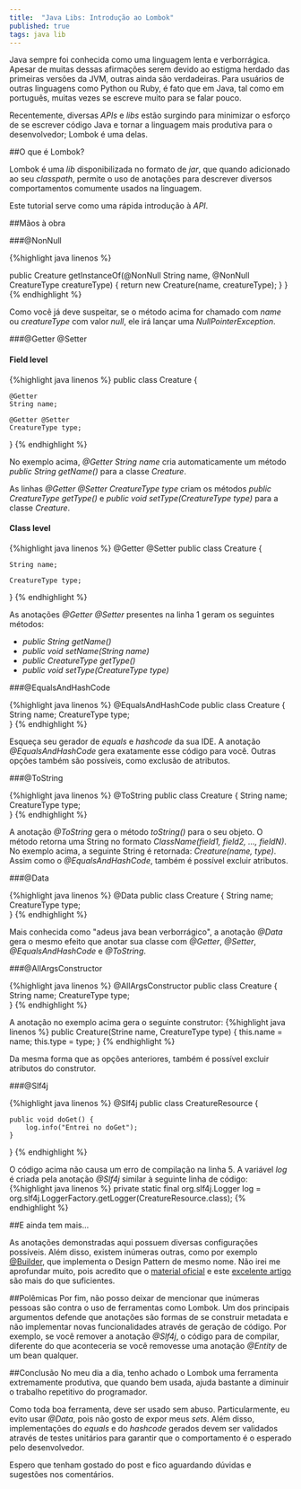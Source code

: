```yaml
---
title:  "Java Libs: Introdução ao Lombok"
published: true
tags: java lib
---
```

Java sempre foi conhecida como uma linguagem lenta e verborrágica. Apesar de muitas dessas afirmações serem devido ao estigma herdado das primeiras versões da JVM, outras ainda são verdadeiras. Para usuários de outras linguagens como Python ou Ruby, é fato que em Java, tal como em português, muitas vezes se escreve muito para se falar pouco.

Recentemente, diversas *APIs* e *libs* estão surgindo para minimizar o esforço de se escrever código Java e tornar a linguagem mais produtiva para o desenvolvedor; Lombok é uma delas.

##O que é Lombok?

Lombok é uma *lib* disponibilizada no formato de *jar*, que quando adicionado ao seu *classpath*, permite o uso de anotações para descrever diversos comportamentos comumente usados na linguagem.

Este tutorial serve como uma rápida introdução à *API*. 

##Mãos à obra

###@NonNull

{%highlight java linenos %}

public Creature getInstanceOf(@NonNull String name, 
	@NonNull CreatureType creatureType) {
		return new Creature(name, creatureType);
	}
}
{% endhighlight %}

Como você já deve suspeitar, se o método acima for chamado com *name* ou *creatureType* com valor *null*, ele irá lançar uma *NullPointerException*. 

###@Getter @Setter

#### Field level ####

{%highlight java linenos %}
public class Creature {
	
	@Getter 
	String name;

	@Getter @Setter 
	CreatureType type;	
}
{% endhighlight %}

No exemplo acima, *@Getter String name* cria automaticamente um método *public String getName()* para a classe *Creature*.

As linhas *@Getter @Setter CreatureType type* criam os métodos *public CreatureType getType()* e *public void setType(CreatureType type)* para a classe *Creature*.

#### Class level ####
{%highlight java linenos %}
@Getter @Setter
public class Creature {
	
	String name;

	CreatureType type;	
}
{% endhighlight %}

As anotações *@Getter @Setter* presentes na linha 1 geram os seguintes métodos:

* *public String getName()*
* *public void setName(String name)*
* *public CreatureType getType()*
* *public void setType(CreatureType type)*


###@EqualsAndHashCode

{%highlight java linenos %}
@EqualsAndHashCode
public class Creature {
	String name;
	CreatureType type;	
}
{% endhighlight %}


Esqueça seu gerador de *equals* e *hashcode* da sua IDE. A anotação *@EqualsAndHashCode* gera exatamente esse código para você. Outras opções também são possíveis, como exclusão de atributos.

###@ToString

{%highlight java linenos %}
@ToString
public class Creature {
	String name;
	CreatureType type;	
}
{% endhighlight %}

A anotação *@ToString* gera o método *toString()* para o seu objeto. O método retorna uma String no formato *ClassName(field1, field2, ..., fieldN)*. No exemplo acima, a seguinte String é retornada: *Creature(name, type)*. Assim como o *@EqualsAndHashCode*, também é possível excluir atributos.

###@Data

{%highlight java linenos %}
@Data
public class Creature {
	String name;
	CreatureType type;	
}
{% endhighlight %}

Mais conhecida como "adeus java bean verborrágico", a anotação *@Data* gera o mesmo efeito que anotar sua classe com *@Getter*, *@Setter*, *@EqualsAndHashCode* e *@ToString*.

###@AllArgsConstructor

{%highlight java linenos %}
@AllArgsConstructor
public class Creature {
	String name;
	CreatureType type;	
}
{% endhighlight %}

A anotação no exemplo acima gera o seguinte construtor:
{%highlight java linenos %}
public Creature(Strine name, CreatureType type) {
	this.name = name;
	this.type = type;
}
{% endhighlight %}

Da mesma forma que as opções anteriores, também é possível excluir atributos do construtor.

###@Slf4j

{%highlight java linenos %}
@Slf4j
public class CreatureResource {

	public void doGet() {
		log.info("Entrei no doGet");
	}	
}
{% endhighlight %}


O código acima não causa um erro de compilação na linha 5. A variável *log* é criada pela anotação *@Slf4j* similar à seguinte linha de código: 
{%highlight java linenos %}
	private static final org.slf4j.Logger log = 
		org.slf4j.LoggerFactory.getLogger(CreatureResource.class);
{% endhighlight %}

##E ainda tem mais...

As anotações demonstradas aqui possuem diversas configurações possíveis. Além disso, existem inúmeras outras, como por exemplo [@Builder](https://projectlombok.org/features/Builder.html), que implementa o Design Pattern de mesmo nome.
Não irei me aprofundar muito, pois acredito que o [material oficial](https://projectlombok.org) e este [excelente artigo](http://jnb.ociweb.com/jnb/jnbJan2010.html) são mais do que suficientes.

##Polêmicas
Por fim, não posso deixar de mencionar que inúmeras pessoas são contra o uso de ferramentas como Lombok. Um dos principais argumentos defende que anotações são formas de se construir metadata e não implementar novas funcionalidades através de geração de código. Por exemplo, se você remover a anotação *@Slf4j*, o código para de compilar, diferente do que aconteceria se você removesse uma anotação *@Entity* de um bean qualquer.

##Conclusão
No meu dia a dia, tenho achado o Lombok uma ferramenta extremamente produtiva, que quando bem usada, ajuda bastante a diminuir o trabalho repetitivo do programador.

Como toda boa ferramenta, deve ser usado sem abuso. Particularmente, eu evito usar *@Data*, pois não gosto de expor meus *sets*. Além disso, implementações do *equals* e do *hashcode* gerados devem ser validados através de testes unitários para garantir que o comportamento é o esperado pelo desenvolvedor.

Espero que tenham gostado do post e fico aguardando dúvidas e sugestões nos comentários. 



